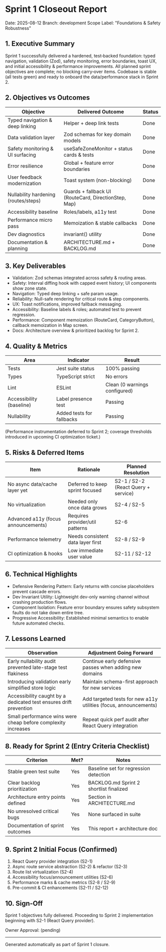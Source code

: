 # Sprint 1 Closeout Report

Date: 2025-08-12
Branch: development
Scope Label: "Foundations & Safety Robustness"

## 1. Executive Summary

Sprint 1 successfully delivered a hardened, test‑backed foundation: typed navigation, validation (Zod), safety monitoring, error boundaries, toast UX, and initial accessibility & performance improvements. All planned sprint objectives are complete; no blocking carry‑over items. Codebase is stable (all tests green) and ready to onboard the data/performance stack in Sprint 2.

## 2. Objectives vs Outcomes

| Objective | Delivered Outcome | Status |
|-----------|-------------------|--------|
| Typed navigation & deep linking | Helper + deep link tests | Done |
| Data validation layer | Zod schemas for key domain models | Done |
| Safety monitoring & UI surfacing | useSafeZoneMonitor + status cards & tests | Done |
| Error resilience | Global + feature error boundaries | Done |
| User feedback modernization | Toast system (non-blocking) | Done |
| Nullability hardening (routes/steps) | Guards + fallback UI (RouteCard, DirectionStep, Map) | Done |
| Accessibility baseline | Roles/labels, a11y test | Done |
| Performance micro pass | Memoization & stable callbacks | Done |
| Dev diagnostics | invariant() utility | Done |
| Documentation & planning | ARCHITECTURE.md + BACKLOG.md | Done |

## 3. Key Deliverables

- Validation: Zod schemas integrated across safety & routing areas.
- Safety: Interval diffing hook with capped event history; UI components show zone state.
- Navigation: Typed deep linking + safe param usage.
- Reliability: Null-safe rendering for critical route & step components.
- UX: Toast notifications, improved fallback messaging.
- Accessibility: Baseline labels & roles; automated test to prevent regression.
- Performance: Component memoization (RouteCard, CategoryButton), callback memoization in Map screen.
- Docs: Architecture overview & prioritized backlog for Sprint 2.

## 4. Quality & Metrics

| Area | Indicator | Result |
|------|-----------|--------|
| Tests | Jest suite status | 100% passing |
| Types | TypeScript strict | No errors |
| Lint | ESLint | Clean (0 warnings configured) |
| Accessibility (baseline) | Label presence test | Passing |
| Nullability | Added tests for fallbacks | Passing |

(Performance instrumentation deferred to Sprint 2; coverage thresholds introduced in upcoming CI optimization ticket.)

## 5. Risks & Deferred Items

| Item | Rationale | Planned Resolution |
|------|-----------|--------------------|
| No async data/cache layer yet | Deferred to keep sprint focused | S2-1 / S2-2 (React Query + service) |
| No virtualization | Needed only once data grows | S2-4 / S2-5 |
| Advanced a11y (focus announcements) | Requires provider/util patterns | S2-6 |
| Performance telemetry | Needs consistent data layer first | S2-8 / S2-9 |
| CI optimization & hooks | Low immediate user value | S2-11 / S2-12 |

## 6. Technical Highlights

- Defensive Rendering Pattern: Early returns with concise placeholders prevent cascade errors.
- Dev Invariant Utility: Lightweight dev-only warning channel without crashing production flows.
- Component Isolation: Feature error boundary ensures safety subsystem faults do not take down entire tree.
- Progressive Accessibility: Established minimal semantics to enable future automated checks.

## 7. Lessons Learned

| Observation | Adjustment Going Forward |
|-------------|-------------------------|
| Early nullability audit prevented late-stage test flakiness | Continue early defensive passes when adding new domains |
| Introducing validation early simplified store logic | Maintain schema-first approach for new services |
| Accessibility caught by a dedicated test ensures drift prevention | Add targeted tests for new a11y utilities (focus, announcements) |
| Small performance wins were cheap before complexity increases | Repeat quick perf audit after React Query integration |

## 8. Ready for Sprint 2 (Entry Criteria Checklist)

| Criterion | Met? | Notes |
|----------|------|-------|
| Stable green test suite | Yes | Baseline set for regression detection |
| Clear backlog prioritization | Yes | BACKLOG.md Sprint 2 shortlist finalized |
| Architecture entry points defined | Yes | Section in ARCHITECTURE.md |
| No unresolved critical bugs | Yes | None surfaced in suite |
| Documentation of sprint outcomes | Yes | This report + architecture doc |

## 9. Sprint 2 Initial Focus (Confirmed)

1. React Query provider integration (S2-1)
2. Async route service abstraction (S2-2) & refactor (S2-3)
3. Route list virtualization (S2-4)
4. Accessibility focus/announcement utilities (S2-6)
5. Performance marks & cache metrics (S2-8 / S2-9)
6. Pre-commit & CI enhancements (S2-11 / S2-12)

## 10. Sign-Off

Sprint 1 objectives fully delivered. Proceeding to Sprint 2 implementation beginning with S2-1 (React Query provider).

Owner Approval: (pending)

---
Generated automatically as part of Sprint 1 closure.
